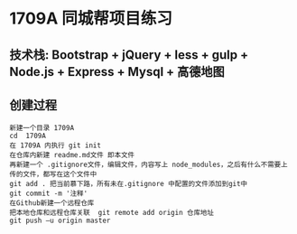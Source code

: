 # 1709A 同城帮项目练习

## 技术栈: Bootstrap + jQuery + less + gulp + Node.js + Express + Mysql + 高德地图 

## 创建过程
	新建一个目录 1709A
	cd	1709A
	在 1709A 内执行 git init
	在仓库内新建 readme.md文件 即本文件
	再新建一个 .gitignore文件，编辑文件，内容写上 node_modules，之后有什么不需要上传的文件，都写在这个文件中
	git add . 把当前慕下路，所有未在.gitignore 中配置的文件添加到git中
	git commit -m '注释'
	在Github新建一个远程仓库
	把本地仓库和远程仓库关联  git remote add origin 仓库地址
	git push —u origin master
